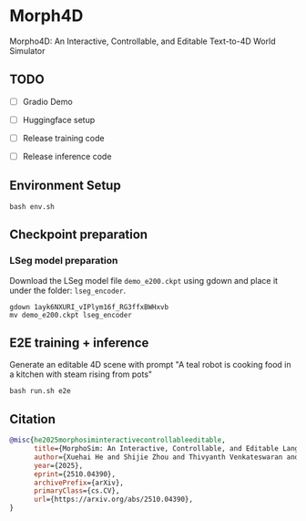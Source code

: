 # Morph4D

Morpho4D: An Interactive, Controllable, and Editable Text-to-4D World Simulator


## TODO
- [ ] Gradio Demo
- [ ] Huggingface setup
- [ ] Release training code
- [ ] Release inference code


## Environment Setup
```
bash env.sh
```

## Checkpoint preparation
### LSeg model preparation
Download the LSeg model file `demo_e200.ckpt` using gdown and place it under the folder: `lseg_encoder`.
```
gdown 1ayk6NXURI_vIPlym16f_RG3ffxBWHxvb
mv demo_e200.ckpt lseg_encoder
```

## E2E training + inference

Generate an editable 4D scene with prompt "A teal robot is cooking food in a kitchen with steam rising from pots"
```
bash run.sh e2e
```



## Citation
```bibtex
@misc{he2025morphosiminteractivecontrollableeditable,
      title={MorphoSim: An Interactive, Controllable, and Editable Language-guided 4D World Simulator}, 
      author={Xuehai He and Shijie Zhou and Thivyanth Venkateswaran and Kaizhi Zheng and Ziyu Wan and Achuta Kadambi and Xin Eric Wang},
      year={2025},
      eprint={2510.04390},
      archivePrefix={arXiv},
      primaryClass={cs.CV},
      url={https://arxiv.org/abs/2510.04390}, 
}
```
